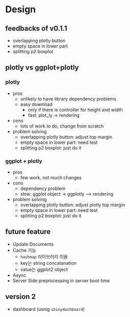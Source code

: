 # Design

## feedbacks of v0.1.1
* overlapping plotly button 
* empty space in lower part
* splitting p2 boxplot 

## plotly vs ggplot+plotly

### plotly



* pros
  - unlikely to have library dependency problems
  - easy download
    - only if there is controller for height and width
    - fast: plot_ly -> rendering
* cons
  - lots of work to do, change from scratch
* problem solving
  - overlapping plotly button: adjust top margin
  - empty space in lower part: need test
  - splitting p2 boxplot: just do it
  
### ggplot + plotly

* pros
  - few work, not much changes
* cons
  - dependency problem
  - slow: ggplot object -> ggplotly --> rendering
* problem solving
  - overlapping plotly button: adjust plotly top margin
  - empty space in lower part: need test
  - splitting p2 boxplot: just do it

## future feature
* Update Documents
* Cache 기능
  * `hashmap` 라이브러리 이용
  * key는 string concatanation
  * value는 ggplot2 object
* Async
* Server Side preprocessing in server boot time

## version 2
* dashboard (usnig `shinydashboard`)

